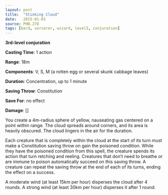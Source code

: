 ```yaml
---
layout: post
title:  "Stinking Cloud"
date:   2015-01-02
source: PHB.278
tags: [bard, sorcerer, wizard, level3, conjuration]
---
```


**3rd-level conjuration**

**Casting Time**: 1 action

**Range**: 18m

**Components**: V, S, M (a rotten egg or several skunk cabbage leaves)

**Duration**: Concentration, up to 1 minute

**Saving Throw**: Constitution

**Save For**: no effect

**Damage**: []

You create a 4m-radius sphere of yellow, nauseating gas centered on a point within range. The cloud spreads around corners, and its area is heavily obscured. The cloud lingers in the air for the duration.

Each creature that is completely within the cloud at the start of its turn must make a Constitution saving throw on gain the poisoned condition. While they have the poisoned condition from this spell, the creature spends its action that turn retching and reeling. Creatures that don’t need to breathe or are immune to poison automatically succeed on this saving throw. A creature can repeat the saving throw at the end of each of its turns, ending the effect on a success.

A moderate wind (at least 15km per hour) disperses the cloud after 4 rounds. A strong wind (at least 30km per hour) disperses it after 1 round.
